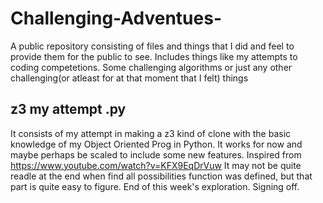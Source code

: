 # Challenging-Adventues-
A public repository consisting of files and things that I did and feel to provide them for the public to see. Includes things like my attempts to coding competetions. Some challenging algorithms or just any other challenging(or atleast for at that moment that I felt) things


## z3  my attempt .py
It consists of my attempt in making a z3 kind of clone with the basic knowledge of my Object Oriented Prog in Python. It works for now and maybe perhaps be scaled to include some new features.
Inspired from https://www.youtube.com/watch?v=KFX9EqDrVuw
It may not be quite readle at the end when find all possibilities function was defined, but that part is quite easy to figure.
End of this week's exploration. Signing off.
